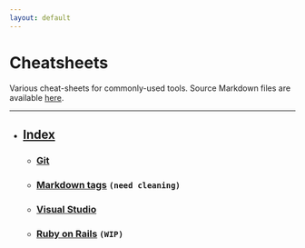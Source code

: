 ```yaml
---
layout: default
---
```


# Cheatsheets

Various cheat-sheets for commonly-used tools.
Source Markdown files are available [here](https://github.com/vincent-clipet/cheatsheets).

---

- ## [Index](https://vincent-clipet.github.io/cheatsheets/)

	- ### [Git](https://vincent-clipet.github.io/cheatsheets/git)
	- ### [Markdown tags](https://vincent-clipet.github.io/cheatsheets/markdown) `(need cleaning)`
	- ### [Visual Studio](https://vincent-clipet.github.io/cheatsheets/visual-studio)
	- ### [Ruby on Rails](https://vincent-clipet.github.io/cheatsheets/ruby-on-rails) `(WIP)`
